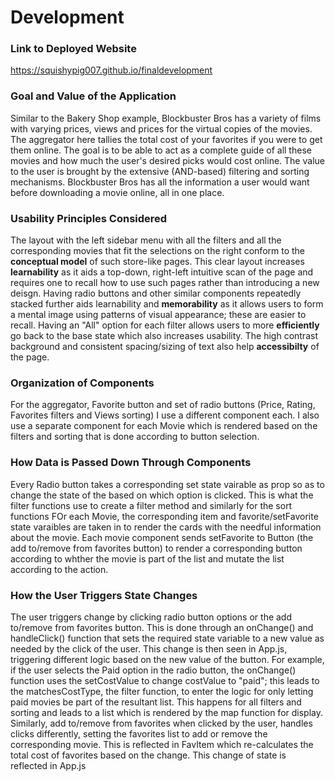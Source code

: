 # Development

### Link to Deployed Website
<!-- If you used the stencil code, this is `https://<your GitHub username>.github.io/<name of your repository>` -->
https://squishypig007.github.io/finaldevelopment

### Goal and Value of the Application
Similar to the Bakery Shop example, Blockbuster Bros has a variety of films with varying prices, views and prices for the virtual copies of the movies. The aggregator here tallies the total cost of your favorites if you were to get them online. The goal is to be able to act as a complete guide of all these movies and how much the user's desired picks would cost online.
The value to the user is brought by the extensive (AND-based) filtering and sorting mechanisms. Blockbuster Bros has all the information a user would want before downloading a movie online, all in one place.

### Usability Principles Considered
The layout with the left sidebar menu with all the filters and all the corresponding movies that fit the selections on the right conform to the **conceptual model** of such store-like pages. 
This clear layout increases **learnability** as it aids a top-down, right-left intuitive scan of the page and requires one to recall how to use such pages rather than introducing a new deisgn.
Having radio buttons and other similar components repeatedly stacked further aids learnability and **memorability** as it allows users to form a mental image using patterns of visual appearance; these are easier to recall.
Having an "All" option for each filter allows users to more **efficiently** go back to the base state which also  increases usability. The high contrast background and consistent spacing/sizing of text also help **accessibilty**
of the page.


### Organization of Components
For the aggregator, Favorite button and set of radio buttons (Price, Rating, Favorites filters and Views sorting) I use a different component each. I also use a separate component for each Movie which is rendered based on the filters and sorting that is done according to button selection. 

### How Data is Passed Down Through Components
Every Radio button takes a corresponding set<Value> state vairable as prop so as to change the state of the <Value> based on which option is clicked. This <Value> is what the filter functions use to create a filter method and similarly for the sort functions
FOr each Movie, the corresponding item and favorite/setFavorite state varaibles are taken in to render the cards with the needful information about the movie. Each movie component sends setFavorite to Button (the add to/remove from favorites button) to render a corresponding button according to whther the movie is part of the list and mutate the list according to the action. 

### How the User Triggers State Changes
The user triggers change by clicking radio button options or the add to/remove from favorites button. This is done through an onChange() and handleClick() function that sets the required state variable to a new value as needed by the click of the user. This change is then seen in App.js, triggering different logic based on the new value of the button.
For example, if the user selects the Paid option in the radio button, the onChange() function uses the setCostValue to change costValue to "paid"; this leads to the matchesCostType, the filter function, to enter the logic for only letting paid movies be part of the resultant list. This happens for all filters and sorting and leads to a list which is rendered by the map function for display.
Similarly, add to/remove from favorites when clicked by the user, handles clicks differently, setting the favorites list to add or remove the corresponding movie. This is reflected in FavItem which re-calculates the total cost of favorites based on the change. This change of state is reflected in App.js
